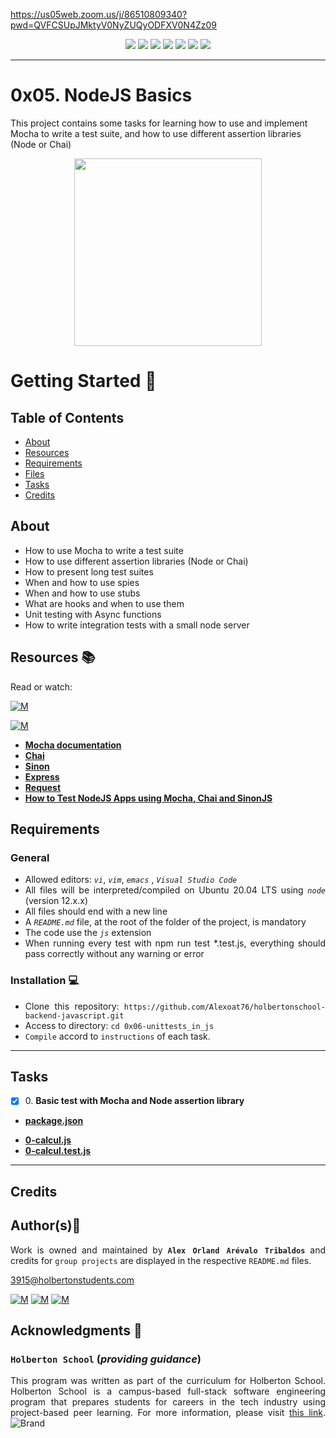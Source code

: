 https://us05web.zoom.us/j/86510809340?pwd=QVFCSUpJMktyV0NyZUQyODFXV0N4Zz09<p align="center">
<img src="https://img.shields.io/badge/LINUX-darkgreen.svg"/>
<img src="https://img.shields.io/badge/Shell-ligthgreen.svg"/>
<img src="https://img.shields.io/badge/Vim-green.svg"/>
<img src="https://img.shields.io/badge/JavaScript-yellow.svg"/>
<img src="https://img.shields.io/badge/NodeJS-gold.svg"/>
<img src="https://img.shields.io/badge/Express-darkslategray.svg"/>
<img src="https://img.shields.io/badge/Markdown-black.svg"/><br>	
</p>

---

# 0x05. NodeJS Basics

This project contains some tasks for learning how to use and implement Mocha to write a test suite, and how to use different assertion libraries (Node or Chai)
<p align="center">
  <img width="300"  
        src="https://wr.nbwbw.com/addons/dnsb_56b/resources/img/loading.gif"
  >
</p>

# Getting Started :running:	
<div style="text-align: justify">

## Table of Contents
* [About](#about)
* [Resources](#resources-books)
* [Requirements](#requirements)
* [Files](#files-file_folder)
* [Tasks](#tasks)
* [Credits](#credits)

## About

* How to use Mocha to write a test suite
* How to use different assertion libraries (Node or Chai)
* How to present long test suites
* When and how to use spies
* When and how to use stubs
* What are hooks and when to use them
* Unit testing with Async functions
* How to write integration tests with a small node server

## Resources :books:
Read or watch:
	
[![M](https://upload.wikimedia.org/wikipedia/commons/thumb/2/2f/Google_2015_logo.svg/80px-Google_2015_logo.svg.png)](https://www.google.com/search?q=testing+with+mocha+and+chai&ei=HHksY-umN9a4kvQPidO1aA&oq=testing+with+mocha&gs_lcp=Cgdnd3Mtd2l6EAEYATIFCAAQgAQyBQgAEIAEMgUIABCABDIECAAQHjIGCAAQHhAPMgYIABAeEAUyBggAEB4QBTIGCAAQHhAFMgYIABAeEAUyBggAEB4QBToKCAAQRxDWBBCwAzoGCAAQHhAHOggIABAeEA8QBzoKCAAQHhAPEA0QCjoICAAQHhAPEA06CAgAEB4QBxAFOggIABAeEA0QBUoECEEYAEoECEYYAFDhDljoFWCfLWgBcAF4AIAB5AGIAdMFkgEFMC40LjGYAQCgAQHIAQjAAQE&sclient=gws-wiz)

[![M](https://upload.wikimedia.org/wikipedia/commons/thumb/e/e1/Logo_of_YouTube_%282015-2017%29.svg/70px-Logo_of_YouTube_%282015-2017%29.svg.png)](https://www.youtube.com/results?search_query=testing+with+mocha+and+chai)

- **[Mocha documentation](https://intranet.hbtn.io/rltoken/Xy9qVzBQfcjoal689HASgw)** 
- **[Chai](https://intranet.hbtn.io/rltoken/7le89c12TolohjOcIADYgg)** 
- **[Sinon](https://intranet.hbtn.io/rltoken/i0xP-3nNfWIUvLxxK-L1Xw)** 
- **[Express](https://intranet.hbtn.io/rltoken/htzLiW1B25fJG8koNeYqHA)** 
- **[Request](https://intranet.hbtn.io/rltoken/UBwX6RSaK6v4OMHCL_EZXA)** 
- **[How to Test NodeJS Apps using Mocha, Chai and SinonJS](https://intranet.hbtn.io/rltoken/kFg2jTTO6E1ipaVs3pCNoQ)**

## Requirements
### General
- Allowed editors: *` vi `*, *` vim `*, *` emacs `* ,  *` Visual Studio Code `*  
- All files will be interpreted/compiled on Ubuntu 20.04 LTS using  *` node `*  (version 12.x.x)
- All files should end with a new line
- A  *` README.md `*  file, at the root of the folder of the project, is mandatory
- The code use the  *` js `*  extension
- When running every test with npm run test *.test.js, everything should pass correctly without any warning or error

### Installation :computer:
	
- Clone this repository: `https://github.com/Alexoat76/holbertonschool-backend-javascript.git`	
- Access to directory: `cd 0x06-unittests_in_js`
- `Compile` accord to `instructions` of each task.

---

## Tasks

+ [x] 0\. **Basic test with Mocha and Node assertion library**

+ **[package.json](./package.json)**
- **[0-calcul.js](./0-calcul.js)**
- **[0-calcul.test.js](./0-calcul.test.js)**

---

## Credits

## Author(s):blue_book:

Work is owned and maintained by 
	**`Alex Orland Arévalo Tribaldos`**  and credits for `group projects` are displayed in the respective `README.md` files.

<3915@holbertonstudents.com>
	
[![M](https://upload.wikimedia.org/wikipedia/commons/thumb/9/91/Octicons-mark-github.svg/25px-Octicons-mark-github.svg.png)](https://github.com/Alexoat76)
[![M](https://upload.wikimedia.org/wikipedia/fr/thumb/c/c8/Twitter_Bird.svg/25px-Twitter_Bird.svg.png)](https://twitter.com/aoarevalot)
[![M](https://upload.wikimedia.org/wikipedia/commons/thumb/c/ca/LinkedIn_logo_initials.png/25px-LinkedIn_logo_initials.png)](https://www.linkedin.com/in/Alexoat76/)

## Acknowledgments :mega: 

### **`Holberton School`** (*providing guidance*)
	
This program was written as part of the curriculum for Holberton School.
Holberton School is a campus-based full-stack software engineering program
that prepares students for careers in the tech industry using project-based
peer learning. For more information,  please visit [this link](https://www.holbertonschool.com/).
![Brand](https://assets.website-files.com/6105315644a26f77912a1ada/610540e8b4cd6969794fe673_Holberton_School_logo-04-04.svg)
